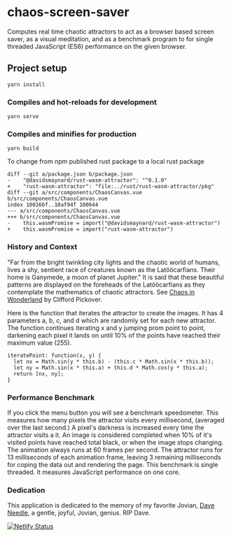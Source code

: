 # chaos-screen-saver

Computes real time chaotic attractors to act as a browser based screen saver, as a visual meditation, and as a benchmark program to for single threaded JavaScript (ES6) performance on the given browser.

## Project setup

```
yarn install
```

### Compiles and hot-reloads for development

```
yarn serve
```

### Compiles and minifies for production

```
yarn build
```

To change from npm published rust package to a local rust package

```
diff --git a/package.json b/package.json
-    "@davidsmaynard/rust-wasm-attractor": "^0.1.0"
+    "rust-wasm-attractor": "file:../rust/rust-wasm-attractor/pkg"
diff --git a/src/components/ChaosCanvas.vue b/src/components/ChaosCanvas.vue
index 100166f..10af94f 100644
--- a/src/components/ChaosCanvas.vue
+++ b/src/components/ChaosCanvas.vue
-    this.wasmPromise = import("@davidsmaynard/rust-wasm-attractor")
+    this.wasmPromise = import("rust-wasm-attractor")
```

### History and Context

"Far from the bright twinkling city lights and the chaotic world of humans, lives a shy, sentient race of creatures known as the Latööcarfians. Their home is Ganymede, a moon of planet Jupiter." It is said that these beautiful patterns are displayed on the foreheads of the Latööcarfians as they contemplate the mathematics of chaotic attractors. See [Chaos in Wonderland](https://www.amazon.com/Chaos-Wondyaerland-Visual-Adventures-Fractal/dp/0312107439/ref=sr_1_1?dchild=1&keywords=Chaos+in+Wonderland&qid=1614816144&s=books&sr=1-1) by Clifford Pickover.

Here is the function that iterates the attractor to create the images. It has 4 parameters a, b, c, and d which are randomly set for each new attractor. The function continues iterating x and y jumping prom point to point, darkening each pixel it lands on until 10% of the points have reached their maximum value (255).

```
iteratePoint: function(x, y) {
  let nx = Math.sin(y * this.b) - (this.c * Math.sin(x * this.b));
  let ny = Math.sin(x * this.a) + this.d * Math.cos(y * this.a);
  return [nx, ny];
}
```

### Performance Benchmark

If you click the menu button you will see a benchmark speedometer. This measures how many pixels the attractor visits every millisecond, (averaged over the last second.) A pixel's darkness is increased every time the attractor visits a it. An image is considered completed when 10% of it's visited points have reached total black, or when the image stops changing. The animation always runs at 60 frames per second. The attractor runs for 13 milliseconds of each animation frame, leaving 3 remaining milliseconds for coping the data out and rendering the page. This benchmark is single threaded. It measures JavaScript performance on one core.

### Dedication

This application is dedicated to the memory of my favorite Jovian, [Dave Needle](https://en.wikipedia.org/wiki/Dave_Needle), a gentle, joyful, Jovian, genius. RIP Dave.

[![Netlify Status](https://api.netlify.com/api/v1/badges/d91842a9-dfd7-48eb-b6ff-c3d57032dfab/deploy-status)](https://app.netlify.com/sites/chaotic/deploys)
